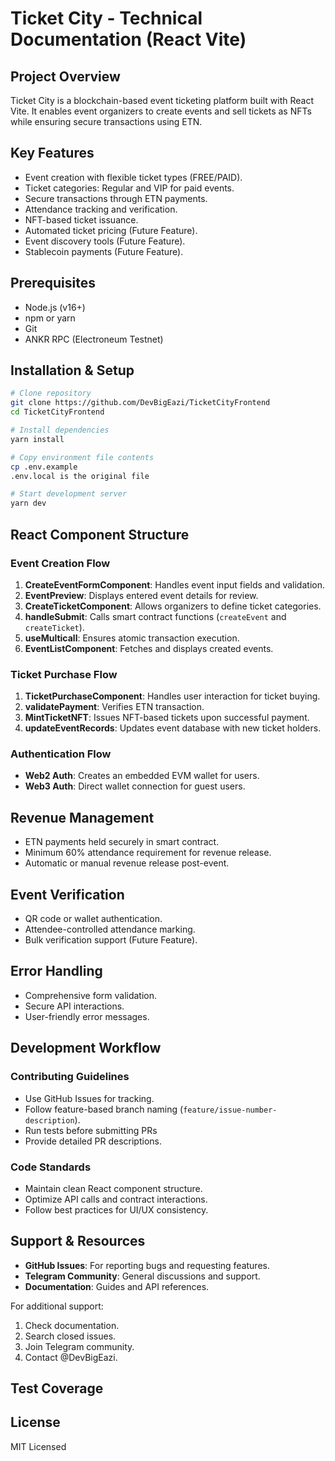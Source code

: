 # Ticket City - Technical Documentation (React Vite)

## Project Overview

Ticket City is a blockchain-based event ticketing platform built with React Vite. It enables event organizers to create events and sell tickets as NFTs while ensuring secure transactions using ETN.

## Key Features

- Event creation with flexible ticket types (FREE/PAID).
- Ticket categories: Regular and VIP for paid events.
- Secure transactions through ETN payments.
- Attendance tracking and verification.
- NFT-based ticket issuance.
- Automated ticket pricing (Future Feature).
- Event discovery tools (Future Feature).
- Stablecoin payments (Future Feature).

## Prerequisites

- Node.js (v16+)
- npm or yarn
- Git
- ANKR RPC (Electroneum Testnet)

## Installation & Setup

```bash
# Clone repository
git clone https://github.com/DevBigEazi/TicketCityFrontend
cd TicketCityFrontend

# Install dependencies
yarn install

# Copy environment file contents
cp .env.example
.env.local is the original file

# Start development server
yarn dev
```

## React Component Structure

### Event Creation Flow

1. **CreateEventFormComponent**: Handles event input fields and validation.
2. **EventPreview**: Displays entered event details for review.
3. **CreateTicketComponent**: Allows organizers to define ticket categories.
4. **handleSubmit**: Calls smart contract functions (`createEvent` and `createTicket`).
5. **useMulticall**: Ensures atomic transaction execution.
6. **EventListComponent**: Fetches and displays created events.

### Ticket Purchase Flow

1. **TicketPurchaseComponent**: Handles user interaction for ticket buying.
2. **validatePayment**: Verifies ETN transaction.
3. **MintTicketNFT**: Issues NFT-based tickets upon successful payment.
4. **updateEventRecords**: Updates event database with new ticket holders.

### Authentication Flow

- **Web2 Auth**: Creates an embedded EVM wallet for users.
- **Web3 Auth**: Direct wallet connection for guest users.

## Revenue Management

- ETN payments held securely in smart contract.
- Minimum 60% attendance requirement for revenue release.
- Automatic or manual revenue release post-event.

## Event Verification

- QR code or wallet authentication.
- Attendee-controlled attendance marking.
- Bulk verification support (Future Feature).

## Error Handling

- Comprehensive form validation.
- Secure API interactions.
- User-friendly error messages.

## Development Workflow

### Contributing Guidelines

- Use GitHub Issues for tracking.
- Follow feature-based branch naming (`feature/issue-number-description`).
- Run tests before submitting PRs&#x20;
- Provide detailed PR descriptions.

### Code Standards

- Maintain clean React component structure.
- Optimize API calls and contract interactions.
- Follow best practices for UI/UX consistency.

## Support & Resources

- **GitHub Issues**: For reporting bugs and requesting features.
- **Telegram Community**: General discussions and support.
- **Documentation**: Guides and API references.

For additional support:

1. Check documentation.
2. Search closed issues.
3. Join Telegram community.
4. Contact @DevBigEazi.

## Test Coverage

## License

MIT Licensed
